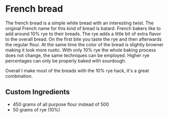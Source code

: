 # French bread

The french bread is a simple white bread with an interesting twist. The original French name for this kind of bread is batard. French bakers like to add around 10% rye to their breads. The rye adds a little bit of extra flavor to the overall bread. On the first bite you taste the rye and then afterwards the regular flour. At the same time the color of the bread is slightly browner making it look more rustic. With only 10% rye the whole baking process does not change, the same techniques can be employed. Higher rye percentages can only be properly baked with sourdough.

Overall I make most of the breads with the 10% rye hack, it's a great combination.

## Custom Ingredients

- 450 grams of all purpose flour instead of 500
- 50 grams of rye (10%)

